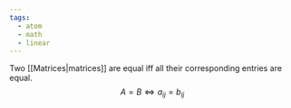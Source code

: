 ```yaml
---
tags:
  - atom
  - math
  - linear
---
```

Two [[Matrices|matrices]] are equal iff all their corresponding entries are equal.
$$ A = B \iff a_{ij} = b_{ij} $$